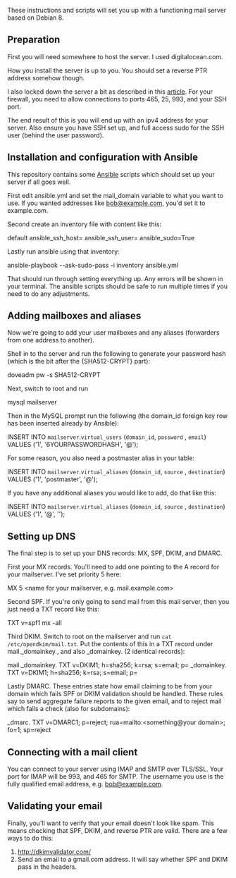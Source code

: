 These instructions and scripts will set you up with a functioning mail server based on Debian 8.

## Preparation

First you will need somewhere to host the server. I used digitalocean.com.

How you install the server is up to you. You should set a reverse PTR address somehow though.

I also locked down the server a bit as described in this [article](http://plusbryan.com/my-first-5-minutes-on-a-server-or-essential-security-for-linux-servers). For your firewall, you need to allow connections to ports 465, 25, 993, and your SSH port.

The end result of this is you will end up with an ipv4 address for your server. Also ensure you have SSH set up, and full access sudo for the SSH user (behind the user password).

## Installation and configuration with Ansible

This repository contains some [Ansible](http://www.ansible.com/home) scripts which should set up your server if all goes well.

First edit ansible.yml and set the mail\_domain variable to what you want to use. If you wanted addresses like bob@example.com, you'd set it to example.com.

Second create an inventory file with content like this:

   default ansible\_ssh\_host=<your host ip> ansible\_ssh\_user=<your user> ansible\_sudo=True

Lastly run ansible using that inventory:

   ansible-playbook --ask-sudo-pass -i inventory ansible.yml

That should run through setting everything up. Any errors will be shown in your terminal. The ansible scripts should be safe to run multiple times if you need to do any adjustments.

## Adding mailboxes and aliases

Now we're going to add your user mailboxes and any aliases (forwarders from one address to another).

Shell in to the server and run the following to generate your password hash (which is the bit after the {SHA512-CRYPT} part):

   doveadm pw -s SHA512-CRYPT

Next, switch to root and run

   mysql mailserver

Then in the MySQL prompt run the following (the domain\_id foreign key row has been inserted already by Ansible):

   INSERT INTO `mailserver`.`virtual_users` (`domain_id`, `password` , `email`) VALUES ('1', '$6$YOURPASSWORDHASH', '<your name>@<your mail domain>');

For some reason, you also need a postmaster alias in your table:

   INSERT INTO `mailserver`.`virtual_aliases` (`domain_id`, `source` , `destination`) VALUES ('1', 'postmaster', '<your name>@<your mail domain>');

If you have any additional aliases you would like to add, do that like this:

   INSERT INTO `mailserver`.`virtual_aliases` (`domain_id`, `source` , `destination`) VALUES ('1', '<your alias>@<your mail domain>', '<some email address>');

## Setting up DNS

The final step is to set up your DNS records: MX, SPF, DKIM, and DMARC.

First your MX records. You'll need to add one pointing to the A record for your mailserver. I've set priority 5 here:

   <your mail domain> MX 5 <name for your mailserver, e.g. mail.example.com>

Second SPF. If you're only going to send mail from this mail server, then you just need a TXT record like this:

   <your mail domain> TXT v=spf1 mx -all

Third DKIM. Switch to root on the mailserver and run `cat /etc/opendkim/mail.txt`. Put the contents of this in a TXT record under mail._domainkey.<your mail domain>, and also _domainkey.<your mail domain> (2 identical records):

   mail._domainkey.<your mail domain> TXT  v=DKIM1; h=sha256; k=rsa; s=email; p=<some specific stuff>
   _domainkey.<your mail domain> TXT  v=DKIM1; h=sha256; k=rsa; s=email; p=<some specific stuff>

Lastly DMARC. These entries state how email claiming to be from your domain which fails SPF or DKIM validation should be handled. These rules say to send aggregate failure reports to the given email, and to reject mail which fails a check (also for subdomains):

   _dmarc.<your mail domain> TXT v=DMARC1; p=reject; rua=mailto:<something@your domain>; fo=1; sp=reject

## Connecting with a mail client

You can connect to your server using IMAP and SMTP over TLS/SSL. Your port for IMAP will be 993, and 465 for SMTP. The username you use is the fully qualified email address, e.g. bob@example.com.

## Validating your email

Finally, you'll want to verify that your email doesn't look like spam. This means checking that SPF, DKIM, and reverse PTR are valid. There are a few ways to do this:

1. http://dkimvalidator.com/
2. Send an email to a gmail.com address. It will say whether SPF and DKIM pass in the headers.
